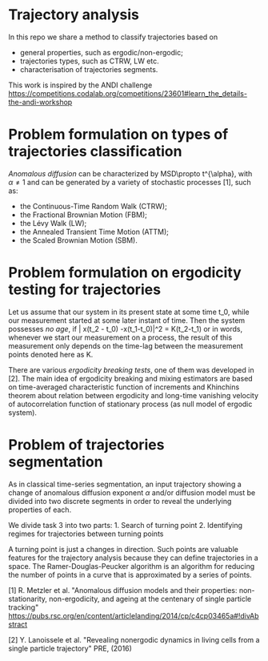 # Trajectory analysis
In this repo we share a method to classify trajectories based on 
- general properties, such as ergodic/non-ergodic; 
- trajectories types, such as CTRW, LW etc.
- characterisation of trajectories segments.

This work is inspired by the ANDI challenge 
https://competitions.codalab.org/competitions/23601#learn_the_details-the-andi-workshop


# Problem formulation on types of trajectories classification 

*Anomalous diffusion* can be characterized by 
MSD\propto t^{\alpha},
with $\alpha \neq 1$ and can be generated by a variety of stochastic processes [1], such as:
-   the Continuous-Time Random Walk (CTRW);
-   the Fractional Brownian Motion (FBM);
-   the Lévy Walk (LW);
-   the Annealed Transient Time Motion (ATTM);
-   the Scaled Brownian Motion (SBM).

# Problem formulation on ergodicity testing for trajectories  

Let us assume that our system in its present state at some time t_0, while our measurement started at some later instant of time. Then the system possesses *no age*, if 
| x(t_2 - t_0) -x(t_1-t_0)|^2 = K(t_2-t_1)
or in words, whenever we start our measurement on a process, the result of this measurement only depends on the time-lag between the measurement points denoted here as K. 

There are various 
*ergodicity breaking tests*, one of them was developed in [2]. 
The main idea of ergodicity breaking and mixing estimators are based on time-averaged characteristic function of increments and Khinchins theorem about relation between ergodicity and long-time vanishing velocity of autocorrelation function of stationary process (as null model of ergodic system).

# Problem of trajectories segmentation 

As in classical time-series segmentation, an input trajectory showing a change of anomalous diffusion exponent $\alpha$  and/or diffusion model must be divided into two discrete segments in order to reveal the underlying properties of each.

We divide task 3 into two parts: 
    1. Search of turning point 
    2. Identifying regimes for trajectories between turning points 
    
A turning point is just a changes in direction. Such points are valuable features for the trajectory analysis because they can define trajectories in a space.
The Ramer-Douglas-Peucker algorithm is an algorithm for reducing the number of points in a curve that is approximated by a series of points.


[1] R. Metzler et al. "Anomalous diffusion models and their properties: non-stationarity, non-ergodicity, and ageing at the centenary of single particle tracking"  https://pubs.rsc.org/en/content/articlelanding/2014/cp/c4cp03465a#!divAbstract
 
[2]  Y. Lanoissele et al. "Revealing nonergodic dynamics in living cells from a single particle trajectory" PRE, (2016) 
